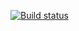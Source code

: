 [![Build status](https://ci.appveyor.com/api/projects/status/1nctblbr77k7i2nl/branch/master?svg=true)](https://ci.appveyor.com/project/SemykinaOlga/patterns1/branch/master)